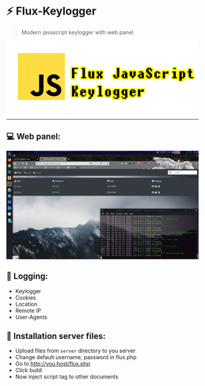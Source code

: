 # :zap: Flux-Keylogger
> Modern javascript keylogger with web panel

<p align="center">
  <img src="images/logo.png">
</p>


___

## :computer: Web panel:
<p align="center">
  <img src="images/panel.png">
</p>

## :telescope: Logging:
* Keylogger
* Cookies
* Location
* Remote IP
* User-Agents

## :satellite: Installation server files:
* Upload files from `server` directory to you server
* Change default username, password in flux.php
* Go to http://you.host/flux.php
* Click build
* Now inject script tag to other documents
